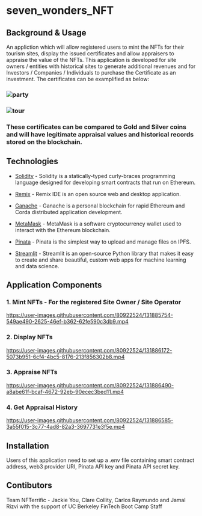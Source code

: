 # seven_wonders_NFT

## Background & Usage
An appliction which will allow registered users to mint the NFTs for their tourism sites, display the issued certificates and allow appraisers to appraise the value of the NFTs. This application is developed for site owners / entities with historical sites to generate additional revenues and for Investors / Companies / Individuals to purchase the Certificate as an investment. The certificates can be examplified as below:

### ![party](https://github.com/Jyou965/Project_3_seven_wonders_NFT/blob/master/Pictures/Taj_Mahal_Party.png)

### ![tour](https://github.com/Jyou965/Project_3_seven_wonders_NFT/blob/master/Pictures/Taj_Mahal_Tour.png)

### These certificates can be compared to Gold and Silver coins and will have legitimate appraisal values and historical records stored on the blockchain.

## Technologies
* [Solidity](https://soliditylang.org/) - Solidity is a statically-typed curly-braces programming language designed for developing smart contracts that run on Ethereum.

* [Remix](https://remix.ethereum.org) - Remix IDE is an open source web and desktop application.

* [Ganache](https://www.trufflesuite.com/ganache) - Ganache is a personal blockchain for rapid Ethereum and Corda distributed application development.

* [MetaMask](https://metamask.io/) - MetaMask is a software cryptocurrency wallet used to interact with the Ethereum blockchain.

* [Pinata](https://www.pinata.cloud/) - Pinata is the simplest way to upload and manage files on IPFS.

* [Streamlit](https://streamlit.io/) - Streamlit is an open-source Python library that makes it easy to create and share beautiful, custom web apps for machine learning and data science.

## Application Components
### 1. Mint NFTs - For the registered Site Owner / Site Operator

https://user-images.githubusercontent.com/80922524/131885754-549ae490-2625-46ef-b362-62fe590c3db9.mp4

### 2. Display NFTs

https://user-images.githubusercontent.com/80922524/131886172-5073b951-6cf4-4bc5-8176-213f856302b8.mp4

### 3. Appraise NFTs

https://user-images.githubusercontent.com/80922524/131886490-a8abe61f-bcaf-4672-92eb-90ecec3bed11.mp4

### 4. Get Appraisal History

https://user-images.githubusercontent.com/80922524/131886585-3a55f015-3c77-4ad8-82a3-3697731e3f5e.mp4


## Installation

Users of this application need to set up a .env file containing smart contract address, web3 provider URI, Pinata API key and Pinata API secret key.

## Contibutors
Team NFTerrific - Jackie You, Clare Collity, Carlos Raymundo and Jamal Rizvi with the support of UC Berkeley FinTech Boot Camp Staff
